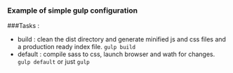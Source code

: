 ### Example of simple gulp configuration

###Tasks : 
  * build : clean the dist directory and generate minified js and css files and a production ready index file.  <code>gulp build</code>
  * default : compile sass to css, launch browser and wath for changes. <code>gulp default</code> or just  <code>gulp</code>
